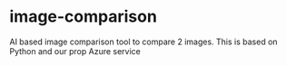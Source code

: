 # image-comparison
AI based image comparison tool to compare 2 images. This is based on Python and our prop Azure service
